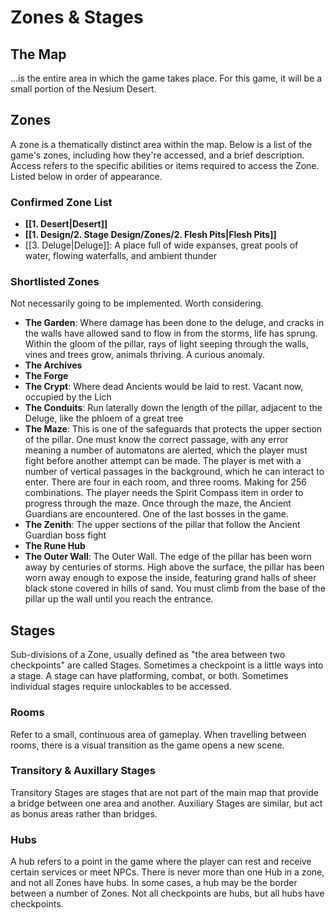 # Zones & Stages

## The Map
...is the entire area in which the game takes place. For this game, it will be a small portion of the Nesium Desert.

## Zones
A zone is a thematically distinct area within the map. Below is a list of the game's zones, including how they're accessed, and a brief description. Access refers to the specific abilities or items required to access the Zone. Listed below in order of appearance.

### Confirmed Zone List
- **[[1. Desert|Desert]]**
- **[[1. Design/2. Stage Design/Zones/2. Flesh Pits|Flesh Pits]]**
- [[3. Deluge|Deluge]]: A place full of wide expanses, great pools of water, flowing waterfalls, and ambient thunder

### Shortlisted Zones
Not necessarily going to be implemented. Worth considering.
- **The Garden**: Where damage has been done to the deluge, and cracks in the walls have allowed sand to flow in from the storms, life has sprung. Within the gloom of the pillar, rays of light seeping through the walls, vines and trees grow, animals thriving. A curious anomaly.
- **The Archives**
- **The Forge**
- **The Crypt**: Where dead Ancients would be laid to rest. Vacant now, occupied by the Lich
- **The Conduits**: Run laterally down the length of the pillar, adjacent to the Deluge, like the phloem of a great tree
- **The Maze**: This is one of the safeguards that protects the upper section of the pillar. One must know the correct passage, with any error meaning a number of automatons are alerted, which the player must fight before another attempt can be made. The player is met with a number of vertical passages in the background, which he can interact to enter. There are four in each room, and three rooms. Making for 256 combinations. The player needs the Spirit Compass item in order to progress through the maze. Once through the maze, the Ancient Guardians are encountered. One of the last bosses in the game.
- **The Zenith**: The upper sections of the pillar that follow the Ancient Guardian boss fight
- **The Rune Hub**
- **The Outer Wall**: The Outer Wall. The edge of the pillar has been worn away by centuries of storms. High above the surface, the pillar has been worn away enough to expose the inside, featuring grand halls of sheer black stone covered in hills of sand. You must climb from the base of the pillar up the wall until you reach the entrance. 

## Stages
Sub-divisions of a Zone, usually defined as "the area between two checkpoints" are called Stages. Sometimes a checkpoint is a little ways into a stage. A stage can have platforming, combat, or both. Sometimes individual stages require unlockables to be accessed.

### Rooms
Refer to a small, continuous area of gameplay. When travelling between rooms, there is a visual transition as the game opens a new scene. 

### Transitory & Auxillary Stages
Transitory Stages are stages that are not part of the main map that provide a bridge between one area and another. Auxiliary Stages are similar, but act as bonus areas rather than bridges.

### Hubs
A hub refers to a point in the game where the player can rest and receive certain services or meet NPCs. There is never more than one Hub in a zone, and not all Zones have hubs. In some cases, a hub may be the border between a number of Zones. Not all checkpoints are hubs, but all hubs have checkpoints.